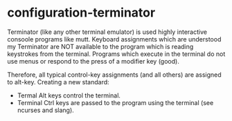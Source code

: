 # configuration-terminator

Terminator (like any other terminal emulator) is used highly interactive consoole programs like mutt.
Keyboard assignments which are understood my Terminator are NOT available to the program which is reading keystrokes from the terminal.
Programs which execute in the terminal do not use menus or respond to the press of a modifier key (good).

Therefore, all typical control-key assignments (and all others) are assigned to alt-key.
Creating a new standard:
- Termal Alt keys control the terminal.
- Terminal Ctrl keys are passed to the program using the terminal (see ncurses and slang).
